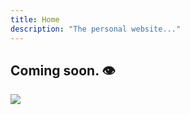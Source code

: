 ```yaml
---
title: Home
description: "The personal website..."
---
```


## Coming soon. :eye:

<img src="/images/great_horned_cat.jpg">

